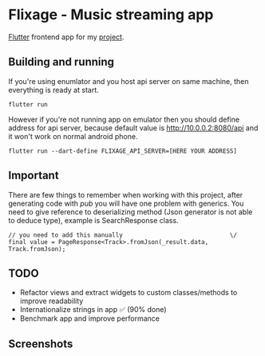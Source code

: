 # Flixage - Music streaming app

[Flutter](https://flutter.dev) frontend app for my [project](https://github.com/ZbutwialyPiernik/flixage).

## Building and running

If you're using enumlator and you host api server on same machine, then everything is ready at start.

```
flutter run
```

However if you're not running app on emulator then you should define address for api server, because default value is http://10.0.0.2:8080/api and it won't work on normal android phone.

```
flutter run --dart-define FLIXAGE_API_SERVER=[HERE YOUR ADDRESS]
```

## Important

There are few things to remember when working with this project, after generating code with _pub_ you will have one problem with generics. You need to give reference to deserializing method (Json generator is not able to deduce type), example is SearchResponse class.

```
// you need to add this manually                              \/
final value = PageResponse<Track>.fromJson(_result.data, Track.fromJson);
```

## TODO

- Refactor views and extract widgets to custom classes/methods to improve readability
- Internationalize strings in app ✅ (90% done)
- Benchmark app and improve performance

## Screenshots
